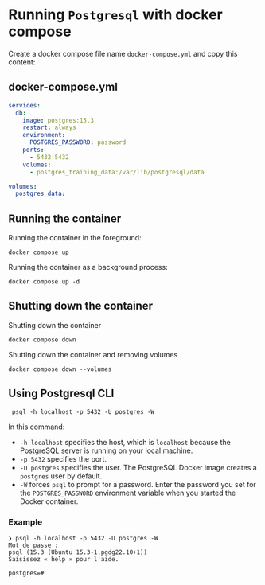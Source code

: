 # Running `Postgresql` with docker compose

Create a docker compose file name `docker-compose.yml` and copy this content:

## docker-compose.yml

```yaml
services:
  db:
    image: postgres:15.3
    restart: always
    environment:
      POSTGRES_PASSWORD: password
    ports:
      - 5432:5432
    volumes:
      - postgres_training_data:/var/lib/postgresql/data

volumes:
  postgres_data:
```

## Running the container

Running the container in the foreground:

```shell
docker compose up
```

Running the container as a background process:

```shell
docker compose up -d
```

## Shutting down the container

Shutting down the container

```shell
docker compose down
```

Shutting down the container and removing volumes

```shell
docker compose down --volumes
```

## Using Postgresql CLI

```shell
 psql -h localhost -p 5432 -U postgres -W
```

In this command:

- `-h localhost` specifies the host, which is `localhost` because the PostgreSQL server is running on your local machine.
- `-p 5432` specifies the port.
- `-U postgres` specifies the user. The PostgreSQL Docker image creates a `postgres` user by default.
- `-W` forces `psql` to prompt for a password. Enter the password you set for the `POSTGRES_PASSWORD` environment variable when you started the Docker container.

### Example

```shell
❯ psql -h localhost -p 5432 -U postgres -W
Mot de passe :
psql (15.3 (Ubuntu 15.3-1.pgdg22.10+1))
Saisissez « help » pour l'aide.

postgres=#
```
